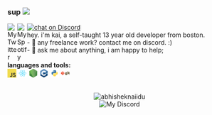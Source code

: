 ### sup <img src="https://media.giphy.com/media/hvRJCLFzcasrR4ia7z/giphy.gif" width="25px">
<a href="https://twitter.com/deviationsz">
  <img align="left" alt="My Twitter" width="22px" src="https://raw.githubusercontent.com/peterthehan/peterthehan/master/assets/twitter.svg" />
</a>
<a href="https://open.spotify.com/user/pdc8leaku0wdaodhb5la1a730?si=94ad9322e5e44b16">
  <img align="left" alt="My Spotify" width="22px" src="https://raw.githubusercontent.com/peterthehan/peterthehan/master/assets/spotify.svg" />
</a>

<a href="https://discord.gg/ceYMa4J7Cb">
        <img src="https://img.shields.io/discord/932076196110405632?logo=discord"
            alt="chat on Discord"></a>

<br />
hey. i'm kai, a self-taught 13 year old developer from boston.<br>
- 💼 any freelance work? contact me on discord. :)<br>
- 💬 ask me about anything, i am happy to help;<br>
<br>
<b>languages and tools:</b>
<br>
<code><img height="20" src="https://raw.githubusercontent.com/github/explore/80688e429a7d4ef2fca1e82350fe8e3517d3494d/topics/javascript/javascript.png"></code>
<code><img height="20" src="https://raw.githubusercontent.com/github/explore/80688e429a7d4ef2fca1e82350fe8e3517d3494d/topics/react/react.png"></code>
<code><img height="20" src="https://raw.githubusercontent.com/github/explore/80688e429a7d4ef2fca1e82350fe8e3517d3494d/topics/nodejs/nodejs.png"></code>
<code><img height="20" src="https://raw.githubusercontent.com/github/explore/80688e429a7d4ef2fca1e82350fe8e3517d3494d/topics/cpp/cpp.png"></code>
<code><img height="20" src="https://raw.githubusercontent.com/github/explore/80688e429a7d4ef2fca1e82350fe8e3517d3494d/topics/python/python.png"></code>
<code><img height="20" src="https://raw.githubusercontent.com/github/explore/80688e429a7d4ef2fca1e82350fe8e3517d3494d/topics/git/git.png"></code>
<br><br>
<p align="center"> <img src="https://github-readme-stats.vercel.app/api?username=deviationsz&show_icons=true&theme=gotham" alt="abhisheknaiidu" /><br>
 <img src="https://discord.c99.nl/widget/theme-4/835963773717970964.png" alt="My Discord">
